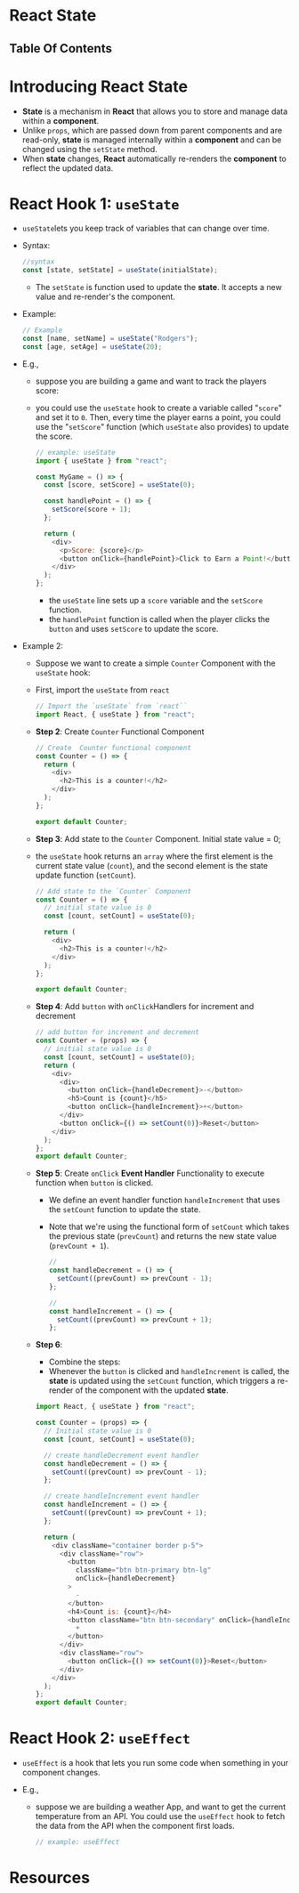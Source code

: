 # React State

## Table Of Contents

# Introducing React State

- **State** is a mechanism in **React** that allows you to store and manage data within a **component**.
- Unlike `props`, which are passed down from parent components and are read-only, **state** is managed internally within a **component** and can be changed using the `setState` method.
- When **state** changes, **React** automatically re-renders the **component** to reflect the updated data.

# React Hook 1: `useState`

- `useState`lets you keep track of variables that can change over time.
- Syntax:
  ```js
  //syntax
  const [state, setState] = useState(initialState);
  ```
  - The `setState` is function used to update the **state**. It accepts a new value and re-render's the component.
- Example:
  ```js
  // Example
  const [name, setName] = useState("Rodgers");
  const [age, setAge] = useState(20);
  ```
- E.g.,

  - suppose you are building a game and want to track the players score:
  - you could use the `useState` hook to create a variable called "`score`" and set it to `0`. Then, every time the player earns a point, you could use the "`setScore`" function (which `useState` also provides) to update the score.

    ```js
    // example: useState
    import { useState } from "react";

    const MyGame = () => {
      const [score, setScore] = useState(0);

      const handlePoint = () => {
        setScore(score + 1);
      };

      return (
        <div>
          <p>Score: {score}</p>
          <button onClick={handlePoint}>Click to Earn a Point!</button>
        </div>
      );
    };
    ```

    - the `useState` line sets up a `score` variable and the `setScore` function.
    - the `handlePoint` function is called when the player clicks the `button` and uses `setScore` to update the score.

- Example 2:

  - Suppose we want to create a simple `Counter` Component with the `useState` hook:
  - First, import the `useState` from `react`
    ```js
    // Import the `useState` from `react``
    import React, { useState } from "react";
    ```
  - **Step 2**: Create `Counter` Functional Component

    ```js
    // Create  Counter functional component
    const Counter = () => {
      return (
        <div>
          <h2>This is a counter!</h2>
        </div>
      );
    };

    export default Counter;
    ```

  - **Step 3**: Add state to the `Counter` Component. Initial state value = 0;
  - the `useState` hook returns an `array` where the first element is the current state value (`count`), and the second element is the state update function (`setCount`).

    ```js
    // Add state to the `Counter` Component
    const Counter = () => {
      // initial state value is 0
      const [count, setCount] = useState(0);

      return (
        <div>
          <h2>This is a counter!</h2>
        </div>
      );
    };

    export default Counter;
    ```

  - **Step 4**: Add `button` with `onClick`Handlers for increment and decrement
    ```js
    // add button for increment and decrement
    const Counter = (props) => {
      // initial state value is 0
      const [count, setCount] = useState(0);
      return (
        <div>
          <div>
            <button onClick={handleDecrement}>-</button>
            <h5>Count is {count}</h5>
            <button onClick={handleIncrement}>+</button>
          </div>
          <button onClick={() => setCount(0)}>Reset</button>
        </div>
      );
    };
    export default Counter;
    ```
  - **Step 5**: Create `onClick` **Event Handler** Functionality to execute function when `button` is clicked.

    - We define an event handler function `handleIncrement` that uses the `setCount` function to update the state.
    - Note that we're using the functional form of `setCount` which takes the previous state (`prevCount`) and returns the new state value (`prevCount + 1`).

      ```js
      //
      const handleDecrement = () => {
        setCount((prevCount) => prevCount - 1);
      };

      //
      const handleIncrement = () => {
        setCount((prevCount) => prevCount + 1);
      };
      ```

  - **Step 6**:

    - Combine the steps:
    - Whenever the `button` is clicked and `handleIncrement` is called, the **state** is updated using the `setCount` function, which triggers a re-render of the component with the updated **state**.

    ```js
    import React, { useState } from "react";

    const Counter = (props) => {
      // Initial state value is 0
      const [count, setCount] = useState(0);

      // create handleDecrement event handler
      const handleDecrement = () => {
        setCount((prevCount) => prevCount - 1);
      };

      // create handleIncrement event handler
      const handleIncrement = () => {
        setCount((prevCount) => prevCount + 1);
      };

      return (
        <div className="container border p-5">
          <div className="row">
            <button
              className="btn btn-primary btn-lg"
              onClick={handleDecrement}
            >
              -
            </button>
            <h4>Count is: {count}</h4>
            <button className="btn btn-secondary" onClick={handleIncrement}>
              +
            </button>
          </div>
          <div className="row">
            <button onClick={() => setCount(0)}>Reset</button>
          </div>
        </div>
      );
    };
    export default Counter;
    ```

# React Hook 2: `useEffect`

- `useEffect` is a hook that lets you run some code when something in your component changes.
- E.g.,

  - suppose we are building a weather App, and want to get the current temperature from an API. You could use the `useEffect` hook to fetch the data from the API when the component first loads.

    ```js
    // example: useEffect
    ```

# Resources
